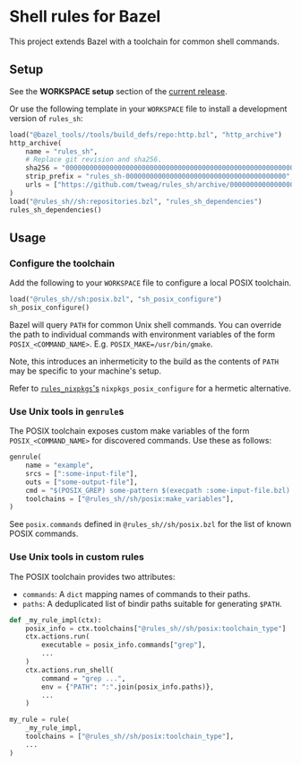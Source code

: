 # Shell rules for Bazel

This project extends Bazel with a toolchain for common shell commands.

## Setup

See the **WORKSPACE setup** section of the [current release][releases].

[releases]: https://github.com/tweag/rules_sh/releases

Or use the following template in your `WORKSPACE` file to install a development
version of `rules_sh`:

``` python
load("@bazel_tools//tools/build_defs/repo:http.bzl", "http_archive")
http_archive(
    name = "rules_sh",
    # Replace git revision and sha256.
    sha256 = "0000000000000000000000000000000000000000000000000000000000000000",
    strip_prefix = "rules_sh-0000000000000000000000000000000000000000",
    urls = ["https://github.com/tweag/rules_sh/archive/0000000000000000000000000000000000000000.tar.gz"],
)
load("@rules_sh//sh:repositories.bzl", "rules_sh_dependencies")
rules_sh_dependencies()
```



## Usage

### Configure the toolchain

Add the following to your `WORKSPACE` file to configure a local POSIX toolchain.

``` python
load("@rules_sh//sh:posix.bzl", "sh_posix_configure")
sh_posix_configure()
```

Bazel will query `PATH` for common Unix shell commands. You can override the
path to individual commands with environment variables of the form
`POSIX_<COMMAND_NAME>`. E.g. `POSIX_MAKE=/usr/bin/gmake`.

Note, this introduces an inhermeticity to the build as the contents of `PATH`
may be specific to your machine's setup.

Refer to [`rules_nixpkgs`'s][rules_nixpkgs] `nixpkgs_posix_configure` for a
hermetic alternative.

[rules_nixpkgs]: https://github.com/tweag/rules_nixpkgs.git

### Use Unix tools in `genrule`s

The POSIX toolchain exposes custom make variables of the form
`POSIX_<COMMAND_NAME>` for discovered commands. Use these as follows:

``` python
genrule(
    name = "example",
    srcs = [":some-input-file"],
    outs = ["some-output-file"],
    cmd = "$(POSIX_GREP) some-pattern $(execpath :some-input-file.bzl) > $(OUTS)",
    toolchains = ["@rules_sh//sh/posix:make_variables"],
)
```

See `posix.commands` defined in `@rules_sh//sh/posix.bzl` for the list of known
POSIX commands.

### Use Unix tools in custom rules

The POSIX toolchain provides two attributes:
- `commands`: A `dict` mapping names of commands to their paths.
- `paths`: A deduplicated list of bindir paths suitable for generating `$PATH`.

``` python
def _my_rule_impl(ctx):
    posix_info = ctx.toolchains["@rules_sh//sh/posix:toolchain_type"]
    ctx.actions.run(
        executable = posix_info.commands["grep"],
        ...
    )
    ctx.actions.run_shell(
        command = "grep ...",
        env = {"PATH": ":".join(posix_info.paths)},
        ...
    )

my_rule = rule(
    _my_rule_impl,
    toolchains = ["@rules_sh//sh/posix:toolchain_type"],
    ...
)
```


